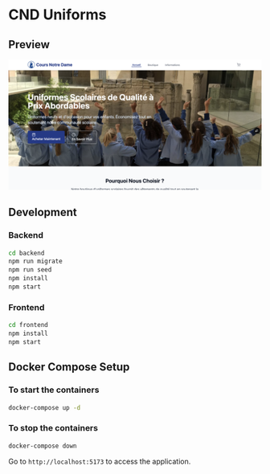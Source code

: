 
# CND Uniforms

## Preview

![CND Uniforms Preview](frontend/public/preview-readme.png)

## Development

### Backend

```bash
cd backend
npm run migrate
npm run seed
npm install
npm start
```

### Frontend

```bash
cd frontend
npm install
npm start
```

## Docker Compose Setup

### To start the containers

```bash
docker-compose up -d
```

### To stop the containers

```bash
docker-compose down
```

Go to `http://localhost:5173` to access the application.
